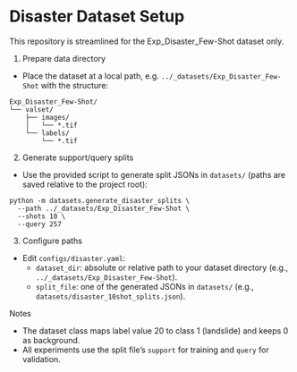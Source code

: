 # Disaster Dataset Setup

This repository is streamlined for the Exp_Disaster_Few-Shot dataset only.

1) Prepare data directory

- Place the dataset at a local path, e.g. `../_datasets/Exp_Disaster_Few-Shot` with the structure:
```
Exp_Disaster_Few-Shot/
└── valset/
    ├── images/
    │   └── *.tif
    └── labels/
        └── *.tif
```

2) Generate support/query splits

- Use the provided script to generate split JSONs in `datasets/` (paths are saved relative to the project root):
```
python -m datasets.generate_disaster_splits \
  --path ../_datasets/Exp_Disaster_Few-Shot \
  --shots 10 \
  --query 257
```

3) Configure paths

- Edit `configs/disaster.yaml`:
  - `dataset_dir`: absolute or relative path to your dataset directory (e.g., `../_datasets/Exp_Disaster_Few-Shot`).
  - `split_file`: one of the generated JSONs in `datasets/` (e.g., `datasets/disaster_10shot_splits.json`).

Notes
- The dataset class maps label value 20 to class 1 (landslide) and keeps 0 as background.
- All experiments use the split file’s `support` for training and `query` for validation.
